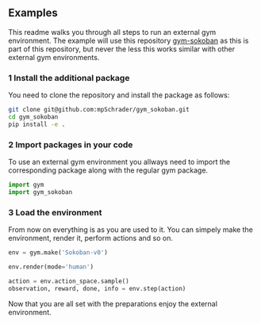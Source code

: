 ## Examples

This readme walks you through all steps to run an external gym environment. 
The example will use this repository [gym-sokoban](https://github.com/mpSchrader/gym-sokoban/) as this is part of this repository, but never the less this works similar with other external gym environments.

### 1 Install the additional package
You need to clone the repository and install the package as follows:
```Bash
git clone git@github.com:mpSchrader/gym_sokoban.git
cd gym_sokoban
pip install -e .
```
### 2 Import packages in your code

To use an external gym environment you allways need to import the corresponding package along with the regular gym package.
```Python
import gym
import gym_sokoban
```

### 3 Load the environment
From now on everything is as you are used to it. You can simpely make the environment, render it, perform actions and so on.

```Python
env = gym.make('Sokoban-v0')

env.render(mode='human')

action = env.action_space.sample()
observation, reward, done, info = env.step(action)
```
Now that you are all set with the preparations enjoy the external environment.
